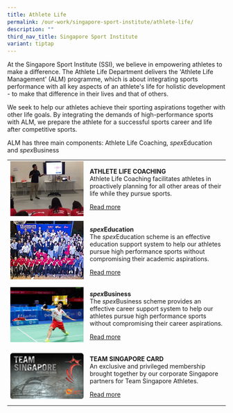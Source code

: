 ```yaml
---
title: Athlete Life
permalink: /our-work/singapore-sport-institute/athlete-life/
description: ""
third_nav_title: Singapore Sport Institute
variant: tiptap
---
```

<p>At the Singapore Sport Institute (SSI), we believe in empowering athletes
to make a difference. The Athlete Life Department delivers the 'Athlete
Life Management' (ALM) programme, which is about integrating sports performance
with all key aspects of an athlete's life for holistic development - to
make that difference in their lives and that of others.</p>
<p>We seek to help our athletes achieve their sporting aspirations together
with other life goals. By integrating the demands of high-performance sports
with ALM, we prepare the athlete for a successful sports career and life
after competitive sports.</p>
<p>ALM has three main components: Athlete Life Coaching,&nbsp;<em>spex</em>Education
and&nbsp;<em>spex</em>Business</p>
<p></p>
<table>
<tbody>
<tr>
<td rowspan="1" colspan="1">
<div class="isomer-image-wrapper">
<img style="width: 100%" height="auto" width="100%" alt="" src="/images/Our%20Work/Singapore%20Sports%20Institute/Athlete%20Life/Athlete%20Life%20Coaching01.jpg">
</div>
</td>
<td rowspan="1" colspan="1">
<p><strong>ATHLETE LIFE COACHING</strong>
<br>Athlete Life Coaching facilitates athletes in proactively planning for
all other areas of their life while they pursue sports.</p>
<p><a href="/singapore-sport-institute/athlete-life/athlete-life-coaching/" rel="noopener noreferrer nofollow" target="_blank">Read more</a>
</p>
</td>
</tr>
<tr>
<td rowspan="1" colspan="1">
<div class="isomer-image-wrapper">
<img style="width: 100%" height="auto" width="100%" alt="" src="/images/Our%20Work/Singapore%20Sports%20Institute/Athlete%20Life/spexed.jpg">
</div>
</td>
<td rowspan="1" colspan="1">
<p><strong><em>spex</em>Education</strong>
<br>The <em>spex</em>Education scheme is an effective education support system
to help our athletes pursue high performance sports without compromising
their academic aspirations.</p>
<p><a href="/singapore-sport-institute/athlete-life/spexeducation/" rel="noopener noreferrer nofollow" target="_blank">Read more</a>
</p>
</td>
</tr>
<tr>
<td rowspan="1" colspan="1">
<div class="isomer-image-wrapper">
<img style="width: 100%" height="auto" width="100%" alt="" src="/images/Our%20Work/Singapore%20Sports%20Institute/Athlete%20Life/Derek%20Wong%20at%20SEA%20Games.jpg">
</div>
</td>
<td rowspan="1" colspan="1">
<p><strong><em>spex</em>Business</strong>
<br>The <em>spex</em>Business scheme provides an effective career support system
to help our athletes pursue high performance sports without compromising
their career aspirations.</p>
<p><a href="/singapore-sport-institute/athlete-life/spexbusiness/" rel="noopener noreferrer nofollow" target="_blank">Read more</a>
</p>
</td>
</tr>
<tr>
<td rowspan="1" colspan="1">
<div class="isomer-image-wrapper">
<img style="width: 100%" height="auto" width="100%" alt="" src="/images/Our%20Work/Singapore%20Sports%20Institute/Athlete%20Life/teamsingaporecard.jpg">
</div>
</td>
<td rowspan="1" colspan="1">
<p><strong>TEAM SINGAPORE CARD</strong>
<br>An exclusive and privileged membership brought together by our corporate
Singapore partners for Team Singapore Athletes.</p>
<p><a href="/singapore-sport-institute/athlete-life/team-singapore-card/" rel="noopener noreferrer nofollow" target="_blank">Read more</a>
</p>
</td>
</tr>
</tbody>
</table>
<p></p>